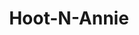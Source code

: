 ---
title: "Hoot-N-Annie"
url: /portland/hoot-n-annie-southwest-beaverton-hillsdale-highway/
shop: furniture
---